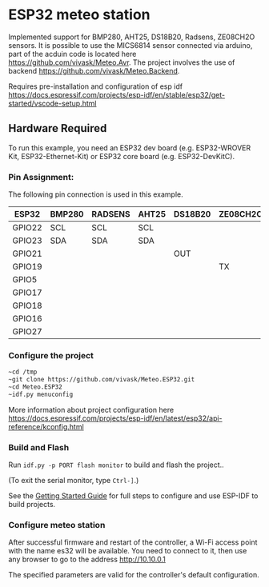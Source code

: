 # ESP32 meteo station

Implemented support for BMP280, AHT25, DS18B20, Radsens, ZE08CH2O sensors. It is possible to use the MICS6814 sensor connected via arduino, part of the acduin code is located here https://github.com/vivask/Meteo.Avr. The project involves the use of backend https://github.com/vivask/Meteo.Backend.

Requires pre-installation and configuration of esp idf https://docs.espressif.com/projects/esp-idf/en/stable/esp32/get-started/vscode-setup.html

## Hardware Required

To run this example, you need an ESP32 dev board (e.g. ESP32-WROVER Kit, ESP32-Ethernet-Kit) or ESP32 core board (e.g. ESP32-DevKitC). 

### Pin Assignment:

The following pin connection is used in this example.

| ESP32  | BMP280  | RADSENS |  AHT25  | DS18B20 | ZE08CH2O | ARDUINO | BUTTON | SSD1306 |
| ------ | ------- | ------- | ------- | ------- | -------- | ------- | ------ | ------- |
| GPIO22 | SCL     | SCL     | SCL     |         |          |         |        | SCL     |
| GPIO23 | SDA     | SDA     | SDA     |         |          |         |        | SDA     |
| GPIO21 |         |         |         | OUT     |          |         |        |         |
| GPIO19 |         |         |         |         | TX       |         |        |         |
| GPIO5  |         |         |         |         |          | MISO    |        |         |
| GPIO17 |         |         |         |         |          | SCLK    |        |         |
| GPIO18 |         |         |         |         |          | CS      |        |         |
| GPIO16 |         |         |         |         |          | RST     |        |         |
| GPIO27 |         |         |         |         |          |         |   --   |         |


### Configure the project
```sh
~cd /tmp
~git clone https://github.com/vivask/Meteo.ESP32.git
~cd Meteo.ESP32
~idf.py menuconfig
```
More information about project configuration here https://docs.espressif.com/projects/esp-idf/en/latest/esp32/api-reference/kconfig.html

### Build and Flash

Run `idf.py -p PORT flash monitor` to build and flash the project..

(To exit the serial monitor, type ``Ctrl-]``.)

See the [Getting Started Guide](https://docs.espressif.com/projects/esp-idf/en/latest/get-started/index.html) for full steps to configure and use ESP-IDF to build projects.

### Configure meteo station
After successful firmware and restart of the controller, a Wi-Fi access point with the name es32 will be available. You need to connect to it, then use any browser to go to the address http://10.10.0.1

The specified parameters are valid for the controller's default configuration.